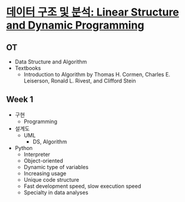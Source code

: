 # [데이터 구조 및 분석: Linear Structure and Dynamic Programming](https://kaist.edwith.org/datastructure-2019s#)

## OT

- Data Structure and Algorithm
- Textbooks
  - Introduction to Algorithm by Thomas H. Cormen, Charles E. Leiserson, Ronald L. Rivest, and Clifford Stein

## Week 1

- 구현
  - Programming
- 설계도
  - UML
    - DS, Algorithm
- Python
  - Interpreter
  - Object-oriented
  - Dynamic type of variables
  - Increasing usage
  - Unique code structure
  - Fast development speed, slow execution speed
  - Specialty in data analyses

